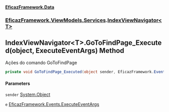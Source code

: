 #### [EficazFramework.Data](EficazFrameworkData.md 'EficazFramework Data')
### [EficazFramework.ViewModels.Services](EficazFrameworkData.md#EficazFramework_ViewModels_Services 'EficazFramework.ViewModels.Services').[IndexViewNavigator&lt;T&gt;](IndexViewNavigator_T_.md 'EficazFramework.ViewModels.Services.IndexViewNavigator&lt;T&gt;')
## IndexViewNavigator&lt;T&gt;.GoToFindPage_Executed(object, ExecuteEventArgs) Method
Ações do comando GoToFindPage  
```csharp
private void GoToFindPage_Executed(object sender, EficazFramework.Events.ExecuteEventArgs e);
```
#### Parameters
<a name='EficazFramework_ViewModels_Services_IndexViewNavigator_T__GoToFindPage_Executed(object_EficazFramework_Events_ExecuteEventArgs)_sender'></a>
`sender` [System.Object](https://docs.microsoft.com/en-us/dotnet/api/System.Object 'System.Object')  
  
<a name='EficazFramework_ViewModels_Services_IndexViewNavigator_T__GoToFindPage_Executed(object_EficazFramework_Events_ExecuteEventArgs)_e'></a>
`e` [EficazFramework.Events.ExecuteEventArgs](https://docs.microsoft.com/en-us/dotnet/api/EficazFramework.Events.ExecuteEventArgs 'EficazFramework.Events.ExecuteEventArgs')  
  
